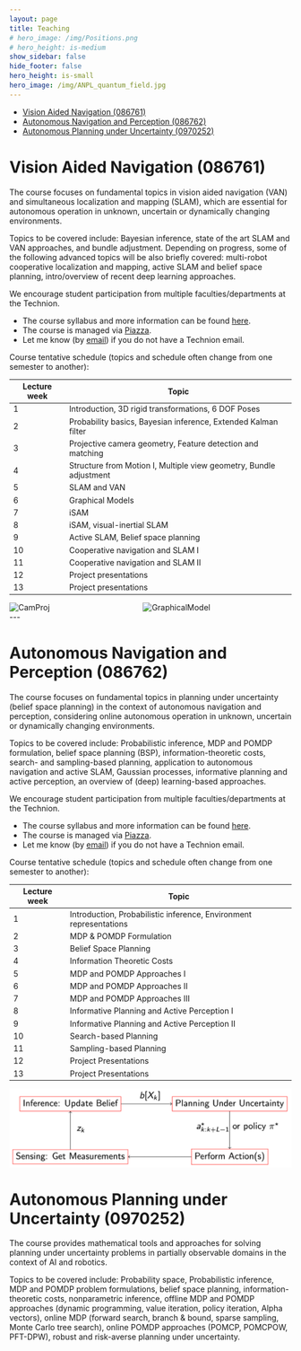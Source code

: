 ```yaml
---
layout: page
title: Teaching
# hero_image: /img/Positions.png
# hero_height: is-medium
show_sidebar: false
hide_footer: false
hero_height: is-small
hero_image: /img/ANPL_quantum_field.jpg 
---
```


* [Vision Aided Navigation (086761)](#VAN)
* [Autonomous Navigation and Perception (086762)](#ANP)
* [Autonomous Planning under Uncertainty (0970252)](#POMDP)

# Vision Aided Navigation (086761)
<div id="VAN"></div>
The course focuses on fundamental topics in vision aided navigation (VAN) and simultaneous localization and mapping (SLAM), which are essential for autonomous operation in unknown, uncertain or dynamically changing environments.

Topics to be covered include: Bayesian inference, state of the art SLAM and VAN approaches, and bundle adjustment. Depending on progress, some of the following advanced topics will be also briefly covered: multi-robot cooperative localization and mapping, active SLAM and belief space planning, intro/overview of recent deep learning approaches.

We encourage student participation from multiple faculties/departments at the Technion.

- The course syllabus and more information can be found [here](https://www.graduate.technion.ac.il/Subjects.Eng/?Sub=86761).
- The course is managed via [Piazza](https://piazza.com/technion.ac.il/fall2020/086761).
- Let me know (by [email](mailto:vadim.indelman@technion.ac.il)) if you do not have a Technion email.

Course tentative schedule (topics and schedule often change from one semester to another):

| Lecture week|Topic|
|---|---|
| 1 |Introduction, 3D rigid transformations, 6 DOF Poses|
| 2 |Probability basics, Bayesian inference, Extended Kalman filter|
| 3 |Projective camera geometry, Feature detection and matching|
| 4 |Structure from Motion I, Multiple view geometry, Bundle adjustment|
| 5 |SLAM and VAN|
| 6 |Graphical Models|
| 7 |iSAM|
| 8 |iSAM, visual-inertial SLAM|
| 9 |Active SLAM, Belief space planning|
| 10 |Cooperative navigation and SLAM I|
| 11 |Cooperative navigation and SLAM II|
| 12 |Project presentations|
| 13 |Project presentations|

<div class="columns is-multiline">
<div class="column is-one-quarter-desktop is-6-tablet">

<div style="display: flex; width: auto; height:auto; object-fit: fill;">
    <img src="/img/Teaching/CamProj.png" alt="CamProj">
</div>

</div>

<div class="column is-one-quarter-desktop is-6-tablet">

<div style="display: flex; width: auto; height:auto; object-fit: fill;">
    <img src="/img/Teaching/GraphicalModel.png" alt="GraphicalModel">
</div>

</div>
</div>
---

# Autonomous Navigation and Perception (086762)
<div id="ANP"></div>
The course focuses on fundamental topics in planning under uncertainty (belief space planning) in the context of autonomous navigation and perception, considering online autonomous operation in unknown, uncertain or dynamically changing environments.

Topics to be covered include: Probabilistic inference, MDP and POMDP formulation, belief space planning (BSP), information-theoretic costs, search- and sampling-based planning, application to autonomous navigation and active SLAM, Gaussian processes, informative planning and active perception, an overview of (deep) learning-based approaches.

We encourage student participation from multiple faculties/departments at the Technion.

- The course syllabus and more information can be found [here](https://www.graduate.technion.ac.il/Subjects.Eng/?Sub=86762).
- The course is managed via [Piazza](https://piazza.com/technion.ac.il/spring2021/086762/home).
- Let me know (by [email](mailto:vadim.indelman@technion.ac.il)) if you do not have a Technion email.

Course tentative schedule (topics and schedule often change from one semester to another):

| Lecture week|Topic|
|---|---|
| 1 |Introduction, Probabilistic inference, Environment representations|
| 2 |MDP & POMDP Formulation|
| 3 |Belief Space Planning|
| 4 |Information Theoretic Costs|
| 5 |MDP and POMDP Approaches I|
| 6 |MDP and POMDP Approaches II|
| 7 |MDP and POMDP Approaches III|
| 8 |Informative Planning and Active Perception I|
| 9 |Informative Planning and Active Perception II|
| 10 |Search-based Planning|
| 11 |Sampling-based Planning|
| 12 |Project Presentations|
| 13 |Project Presentations|

<div style="display: flex; justify-content: center;">
    <img src="/img/Teaching/Picture1.png" alt="Picture1">
</div>

# Autonomous Planning under Uncertainty (0970252)
<div id="POMDP"></div>
The course provides mathematical tools and approaches for solving planning under uncertainty problems in partially observable domains in the context of AI and robotics. 

Topics to be covered include: Probability space, Probabilistic inference, MDP and POMDP problem formulations, belief space planning, information-theoretic costs, nonparametric inference, offline MDP and POMDP approaches (dynamic programming, value iteration, policy iteration, Alpha vectors), online MDP (forward search, branch & bound, sparse sampling, Monte Carlo tree search), online POMDP approaches (POMCP, POMCPOW, PFT-DPW), robust and risk-averse planning under uncertainty.
